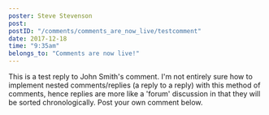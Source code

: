 ```yaml
---
poster: Steve Stevenson
post:
postID: "/comments/comments_are_now_live/testcomment"
date: 2017-12-18
time: "9:35am"
belongs_to: "Comments are now live!"
---
```

This is a test reply to John Smith's comment. I'm not entirely sure how to implement nested comments/replies (a reply to a reply) with this method of comments, hence replies are more like a 'forum' discussion in that they will be sorted chronologically. Post your own comment below.

